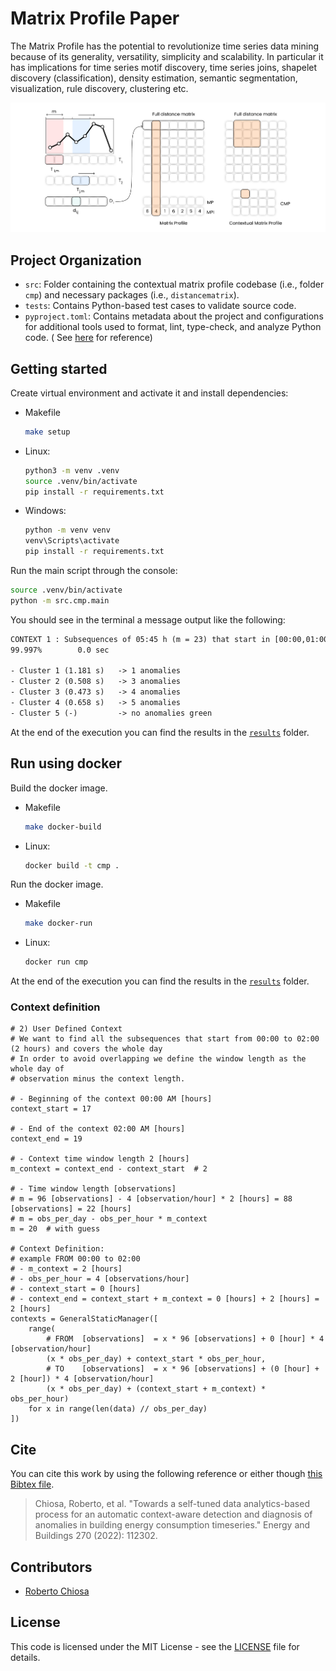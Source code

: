 # Matrix Profile Paper

The Matrix Profile has the potential to revolutionize time series data mining because of its generality, versatility,
simplicity and scalability. In particular it has implications for time series motif discovery, time series joins,
shapelet discovery (classification), density estimation, semantic segmentation, visualization, rule discovery,
clustering etc.



![](/Paper/images/Fig%201%20-%20MP%20and%20CMP%20explained%403.png)

## Project Organization

- `src`: Folder containing the contextual matrix profile codebase (i.e., folder `cmp`) and necessary packages (i.e., `distancematrix`).
- `tests`: Contains Python-based test cases to validate source code.
- `pyproject.toml`: Contains metadata about the project and configurations for additional tools used to format, lint,
  type-check, and analyze Python code. (
  See [here](https://packaging.python.org/en/latest/guides/writing-pyproject-toml/) for reference)

## Getting started

Create virtual environment and activate it and install dependencies:

- Makefile
  ```bash
  make setup
  ```
- Linux:
  ```bash
  python3 -m venv .venv
  source .venv/bin/activate
  pip install -r requirements.txt
  ```
- Windows:
  ```bash
  python -m venv venv
  venv\Scripts\activate
  pip install -r requirements.txt
  ```

Run the main script through the console:
```bash
source .venv/bin/activate
python -m src.cmp.main
```

You should see in the terminal a message output like the following:

```txt
CONTEXT 1 : Subsequences of 05:45 h (m = 23) that start in [00:00,01:00) (ctx_from00_00_to01_00_m05_45)
99.997%        0.0 sec

- Cluster 1 (1.181 s)   -> 1 anomalies
- Cluster 2 (0.508 s)   -> 3 anomalies
- Cluster 3 (0.473 s)   -> 4 anomalies
- Cluster 4 (0.658 s)   -> 5 anomalies
- Cluster 5 (-)         -> no anomalies green
```

At the end of the execution you can find the results in the [`results`](src/cmp/results) folder.


## Run using docker

Build the docker image.
- Makefile
  ```bash
  make docker-build
  ```
- Linux:
  ```bash
  docker build -t cmp .
  ```

Run the docker image.
- Makefile
  ```bash
  make docker-run
  ```
- Linux:
  ```bash
  docker run cmp
  ```

At the end of the execution you can find the results in the [`results`](src/cmp/results) folder.

### Context definition

```
# 2) User Defined Context
# We want to find all the subsequences that start from 00:00 to 02:00 (2 hours) and covers the whole day
# In order to avoid overlapping we define the window length as the whole day of
# observation minus the context length.

# - Beginning of the context 00:00 AM [hours]
context_start = 17

# - End of the context 02:00 AM [hours]
context_end = 19

# - Context time window length 2 [hours]
m_context = context_end - context_start  # 2

# - Time window length [observations]
# m = 96 [observations] - 4 [observation/hour] * 2 [hours] = 88 [observations] = 22 [hours]
# m = obs_per_day - obs_per_hour * m_context
m = 20  # with guess

# Context Definition:
# example FROM 00:00 to 02:00
# - m_context = 2 [hours]
# - obs_per_hour = 4 [observations/hour]
# - context_start = 0 [hours]
# - context_end = context_start + m_context = 0 [hours] + 2 [hours] = 2 [hours]
contexts = GeneralStaticManager([
    range(
        # FROM  [observations]  = x * 96 [observations] + 0 [hour] * 4 [observation/hour]
        (x * obs_per_day) + context_start * obs_per_hour,
        # TO    [observations]  = x * 96 [observations] + (0 [hour] + 2 [hour]) * 4 [observation/hour]
        (x * obs_per_day) + (context_start + m_context) * obs_per_hour)
    for x in range(len(data) // obs_per_day)
])
```

## Cite

You can cite this work by using the following reference or either though [this Bibtex file](./docs/ref.bib).

> Chiosa, Roberto, et al. "Towards a self-tuned data analytics-based process for an automatic context-aware detection and
diagnosis of anomalies in building energy consumption timeseries." Energy and Buildings 270 (2022): 112302.

## Contributors

- [Roberto Chiosa](https://github.com/RobertoChiosa)

## License

This code is licensed under the MIT License - see the [LICENSE](LICENSE.md) file for details.